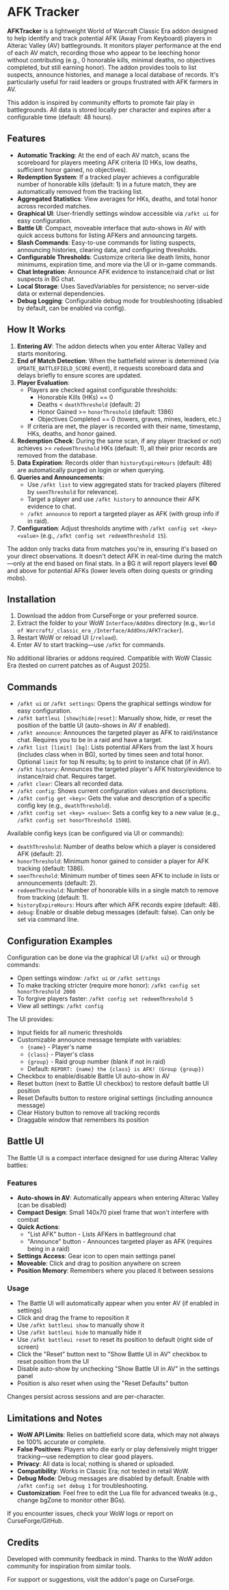 # AFK Tracker

**AFKTracker** is a lightweight World of Warcraft Classic Era addon designed to help identify and track potential AFK (Away From Keyboard) players in Alterac Valley (AV) battlegrounds. It monitors player performance at the end of each AV match, recording those who appear to be leeching honor without contributing (e.g., 0 honorable kills, minimal deaths, no objectives completed, but still earning honor). The addon provides tools to list suspects, announce histories, and manage a local database of records. It's particularly useful for raid leaders or groups frustrated with AFK farmers in AV.

This addon is inspired by community efforts to promote fair play in battlegrounds. All data is stored locally per character and expires after a configurable time (default: 48 hours).

## Features

- **Automatic Tracking**: At the end of each AV match, scans the scoreboard for players meeting AFK criteria (0 HKs, low deaths, sufficient honor gained, no objectives).
- **Redemption System**: If a tracked player achieves a configurable number of honorable kills (default: 1) in a future match, they are automatically removed from the tracking list.
- **Aggregated Statistics**: View averages for HKs, deaths, and total honor across recorded matches.
- **Graphical UI**: User-friendly settings window accessible via `/afkt ui` for easy configuration.
- **Battle UI**: Compact, moveable interface that auto-shows in AV with quick access buttons for listing AFKers and announcing targets.
- **Slash Commands**: Easy-to-use commands for listing suspects, announcing histories, clearing data, and configuring thresholds.
- **Configurable Thresholds**: Customize criteria like death limits, honor minimums, expiration time, and more via the UI or in-game commands.
- **Chat Integration**: Announce AFK evidence to instance/raid chat or list suspects in BG chat.
- **Local Storage**: Uses SavedVariables for persistence; no server-side data or external dependencies.
- **Debug Logging**: Configurable debug mode for troubleshooting (disabled by default, can be enabled via config).

## How It Works

1. **Entering AV**: The addon detects when you enter Alterac Valley and starts monitoring.
2. **End of Match Detection**: When the battlefield winner is determined (via `UPDATE_BATTLEFIELD_SCORE` event), it requests scoreboard data and delays briefly to ensure scores are updated.
3. **Player Evaluation**:
   - Players are checked against configurable thresholds:
     - Honorable Kills (HKs) == 0
     - Deaths < `deathThreshold` (default: 2)
     - Honor Gained >= `honorThreshold` (default: 1386)
     - Objectives Completed == 0 (towers, graves, mines, leaders, etc.)
   - If criteria are met, the player is recorded with their name, timestamp, HKs, deaths, and honor gained.
4. **Redemption Check**: During the same scan, if any player (tracked or not) achieves >= `redeemThreshold` HKs (default: 1), all their prior records are removed from the database.
5. **Data Expiration**: Records older than `historyExpireHours` (default: 48) are automatically purged on login or when querying.
6. **Queries and Announcements**:
   - Use `/afkt list` to view aggregated stats for tracked players (filtered by `seenThreshold` for relevance).
   - Target a player and use `/afkt history` to announce their AFK evidence to chat.
   - `/afkt announce` to report a targeted player as AFK (with group info if in raid).
7. **Configuration**: Adjust thresholds anytime with `/afkt config set <key> <value>` (e.g., `/afkt config set redeemThreshold 15`).

The addon only tracks data from matches you're in, ensuring it's based on your direct observations. It doesn't detect AFK in real-time during the match—only at the end based on final stats. In a BG it will report players level **60** and above for potential AFKs (lower levels often doing quests or grinding mobs).

## Installation

1. Download the addon from CurseForge or your preferred source.
2. Extract the folder to your WoW `Interface/AddOns` directory (e.g., `World of Warcraft/_classic_era_/Interface/AddOns/AFKTracker`).
3. Restart WoW or reload UI (`/reload`).
4. Enter AV to start tracking—use `/afkt` for commands.

No additional libraries or addons required. Compatible with WoW Classic Era (tested on current patches as of August 2025).

## Commands

- `/afkt ui` or `/afkt settings`: Opens the graphical settings window for easy configuration.
- `/afkt battleui [show|hide|reset]`: Manually show, hide, or reset the position of the battle UI (auto-shows in AV if enabled).
- `/afkt announce`: Announces the targeted player as AFK to raid/instance chat. Requires you to be in a raid and have a target.
- `/afkt list [limit] [bg]`: Lists potential AFKers from the last X hours (includes class when in BG), sorted by times seen and total honor. Optional `limit` for top N results; `bg` to print to instance chat (if in AV).
- `/afkt history`: Announces the targeted player's AFK history/evidence to instance/raid chat. Requires target.
- `/afkt clear`: Clears all recorded data.
- `/afkt config`: Shows current configuration values and descriptions.
- `/afkt config get <key>`: Gets the value and description of a specific config key (e.g., `deathThreshold`).
- `/afkt config set <key> <value>`: Sets a config key to a new value (e.g., `/afkt config set honorThreshold 1500`).

Available config keys (can be configured via UI or commands):
- `deathThreshold`: Number of deaths below which a player is considered AFK (default: 2).
- `honorThreshold`: Minimum honor gained to consider a player for AFK tracking (default: 1386).
- `seenThreshold`: Minimum number of times seen AFK to include in lists or announcements (default: 2).
- `redeemThreshold`: Number of honorable kills in a single match to remove from tracking (default: 1).
- `historyExpireHours`: Hours after which AFK records expire (default: 48).
- `debug`: Enable or disable debug messages (default: false). Can only be set via command line.

## Configuration Examples

Configuration can be done via the graphical UI (`/afkt ui`) or through commands:

- Open settings window: `/afkt ui` or `/afkt settings`
- To make tracking stricter (require more honor): `/afkt config set honorThreshold 2000`
- To forgive players faster: `/afkt config set redeemThreshold 5`
- View all settings: `/afkt config`

The UI provides:
- Input fields for all numeric thresholds
- Customizable announce message template with variables:
  - `{name}` - Player's name
  - `{class}` - Player's class
  - `{group}` - Raid group number (blank if not in raid)
  - Default: `REPORT: {name} the {class} is AFK! (Group {group})`
- Checkbox to enable/disable Battle UI auto-show in AV
- Reset button (next to Battle UI checkbox) to restore default battle UI position
- Reset Defaults button to restore original settings (including announce message)
- Clear History button to remove all tracking records
- Draggable window that remembers its position

## Battle UI

The Battle UI is a compact interface designed for use during Alterac Valley battles:

### Features
- **Auto-shows in AV**: Automatically appears when entering Alterac Valley (can be disabled)
- **Compact Design**: Small 140x70 pixel frame that won't interfere with combat
- **Quick Actions**:
  - "List AFK" button - Lists AFKers in battleground chat
  - "Announce" button - Announces targeted player as AFK (requires being in a raid)
- **Settings Access**: Gear icon to open main settings panel
- **Moveable**: Click and drag to position anywhere on screen
- **Position Memory**: Remembers where you placed it between sessions

### Usage
- The Battle UI will automatically appear when you enter AV (if enabled in settings)
- Click and drag the frame to reposition it
- Use `/afkt battleui show` to manually show it
- Use `/afkt battleui hide` to manually hide it
- Use `/afkt battleui reset` to reset its position to default (right side of screen)
- Click the "Reset" button next to "Show Battle UI in AV" checkbox to reset position from the UI
- Disable auto-show by unchecking "Show Battle UI in AV" in the settings panel
- Position is also reset when using the "Reset Defaults" button

Changes persist across sessions and are per-character.

## Limitations and Notes

- **WoW API Limits**: Relies on battlefield score data, which may not always be 100% accurate or complete.
- **False Positives**: Players who die early or play defensively might trigger tracking—use redemption to clear good players.
- **Privacy**: All data is local; nothing is shared or uploaded.
- **Compatibility**: Works in Classic Era; not tested in retail WoW.
- **Debug Mode**: Debug messages are disabled by default. Enable with `/afkt config set debug 1` for troubleshooting.
- **Customization**: Feel free to edit the Lua file for advanced tweaks (e.g., change bgZone to monitor other BGs).

If you encounter issues, check your WoW logs or report on CurseForge/GitHub.

## Credits

Developed with community feedback in mind. Thanks to the WoW addon community for inspiration from similar tools.

For support or suggestions, visit the addon's page on CurseForge.
